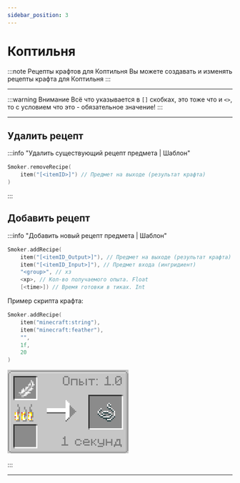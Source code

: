 ```yaml
---
sidebar_position: 3
---
```


# Коптильня

:::note Рецепты крафтов для Коптильня
Вы можете создавать и изменять рецепты крафта для Коптильня
:::

---

:::warning Внимание
Всё что указывается в `[]` скобках, это тоже что и `<>`, то с условием что это - обязательное значение!
:::

---

## Удалить рецепт

:::info "Удалить существующий рецепт предмета | Шаблон"

```kts
Smoker.removeRecipe(
	item("[<itemID>]") // Предмет на выходе (результат крафта)
)
```

:::

## Добавить рецепт

:::info "Добавить новый рецепт предмета | Шаблон"

```kts
Smoker.addRecipe(
	item("[<itemID_Output>]"), // Предмет на выходе (результат крафта)
	item("[<itemID_Input>]"), // Предмет входа (ингридиент)
	"<group>", // хз
	<xp>, // Кол-во получаемого опыта. Float
	[<time>]) // Время готовки в тиках. Int
```

Пример скрипта крафта:

```kts
Smoker.addRecipe(
	item("minecraft:string"),
	item("minecraft:feather"),
	"",
	1f,
	20
)
```

![Рецепт на Коптильне](../../.resourses/smoker_recipe.png)

:::

---
